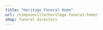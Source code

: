 ```yaml
---
title: "Heritage Funeral Home"
url: /simpsonville/heritage-funeral-home/
shop: funeral directors
---
```

